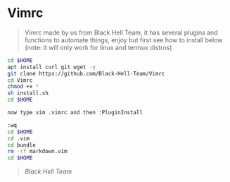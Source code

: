 # Vimrc

> Vimrc made by us from Black Hell Team, it has several plugins and functions to automate things, enjoy but first see how to install below (note: it will only work for linux and termux distros)


```sh
cd $HOME
apt install curl git wget -y
git clone https://github.com/Black-Hell-Team/Vimrc
cd Vimrc
chmod +x *
sh install.sh
cd $HOME

now type vim .vimrc and then :PluginInstall

:wq
cd $HOME
cd .vim
cd bundle
rm -rf markdown.vim
cd $HOME
```

> _Black Hell Team_
